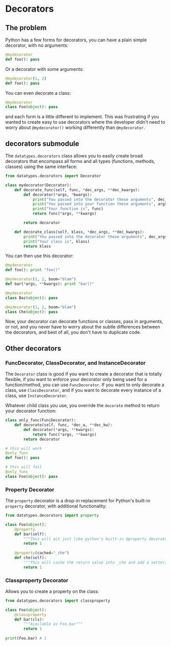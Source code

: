 # Decorators

## The problem

Python has a few forms for decorators, you can have a plain simple decorator, with no arguments:

```python
@mydecorator
def foo(): pass
```

Or a decorator with some arguments:

```python
@mydecorator(1, 2)
def foo(): pass
```

You can even decorate a class:

```python
@mydecorator
class Foo(object): pass
```

and each form is a little different to implement. This was frustrating if you wanted to create easy to use decorators where the developer didn't need to worry about `@mydecorator()` working differently than `@mydecorator`.


## decorators submodule

The `datatypes.decorators` class allows you to easily create broad decorators that encompass all forms and all types (functions, methods, classes) using the same interface:

```python
from datatypes.decorators import Decorator

class mydecorator(Decorator):
    def decorate_func(self, func, *dec_args, **dec_kwargs):
        def decorator(*args, *kwargs):
            print("You passed into the decorator these arguments", dec_args, dec_kwargs)
            print("You passed into your function these arguments", args, kwargs)
            print("Your function is", func)
            return func(*args, **kwargs)

        return decorator

    def decorate_class(self, klass, *dec_args, **dec_kwargs):
        print("You passed into the decorator these arguments", dec_args, dec_kwargs)
        print("Your class is", klass)
        return klass
```

You can then use this decorator:

```python
@mydecorator
def foo(): print "foo()"

@mydecorator(1, 2, boom="blam")
def bar(*args, **kwargs): print "bar()"

@mydecorator
class Baz(object): pass

@mydecorator(1, 2, boom="blam")
class Che(object): pass
```

Now, your decorator can decorate functions or classes, pass in arguments, or not, and you never have to worry about the subtle differences between the decorators, and best of all, you don't have to duplicate code.


## Other decorators

### FuncDecorator, ClassDecorator, and InstanceDecorator

The `Decorator` class is good if you want to create a decorator that is totally flexible, if you want to enforce your decorator only being used for a function/method, you can use `FuncDecorator`. If you want to only decorate a class, use `ClassDecorator`, and if you want to decorate every instance of a class, use `InstanceDecorator`.

Whatever child class you use, you override the `decorate` method to return your decorator function:

```python
class only_func(FuncDecorator):
    def decorate(self, func, *dec_a, **dec_kw):
        def decorator(*args, **kwargs):
            return func(*args, **kwargs)
        return decorator

# this will work
@only_func
def foo(): pass

# this will fail
@only_func
class Foo(object): pass
```


### Property Decorator

The `property` decorator is a drop-in replacement for Python's built-in `property` decorator, with additional functionality:

```python
from datatypes.decorators import property

class Foo(object):
    @property
    def bar(self):
        """This will act just like python's built-in @property decorator"""
        return 1
        
    @property(cached="_che")
    def che(self):
        """This will cache the return value into _che and add a setter/deleter"""
        return 1
```


### Classproperty Decorator

Allows you to create a property on the class:

```python
from datatypes.decorators import classproperty

class Foo(object):
    @classproperty
    def bar(cls):
        """Available as Foo.bar"""
        return 1
        
print(Foo.bar) # 1
```


